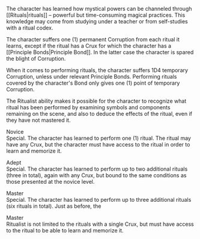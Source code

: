 The character has learned how mystical powers can be channeled through [[Rituals|rituals]] – powerful but time-consuming magical practices. This knowledge may come from studying under a teacher or from self-studies with a ritual codex.

The character suffers one (1) permanent Corruption from each ritual it learns, except if the ritual has a Crux for which the character has a [[Principle Bonds|Principle Bond]]. In the latter case the character is spared the blight of Corruption.

When it comes to performing rituals, the character suffers 1D4 temporary Corruption, unless under relevant Principle Bonds. Performing rituals covered by the character's Bond only gives one (1) point of temporary Corruption.

The Ritualist ability makes it possible for the character to recognize what ritual has been performed by examining symbols and components remaining on the scene, and also to deduce the effects of the ritual, even if they have not mastered it.

Novice<br>Special. The character has learned to perform one (1) ritual. The ritual may have any Crux, but the character must have access to the ritual in order to learn and memorize it.

Adept<br>Special. The character has learned to perform up to two additional rituals (three in total), again with any Crux, but bound to the same conditions as those presented at the novice level.

Master<br>Special. The character has learned to perform up to three additional rituals (six rituals in total). Just as before, the

Master<br>Ritualist is not limited to the rituals with a single Crux, but must have access to the ritual to be able to learn and memorize it.